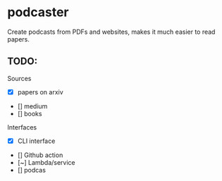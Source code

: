# podcaster

Create podcasts from PDFs and websites, makes it much easier to read papers. 



## TODO: 

Sources
* [X] papers on arxiv
* [] medium
* [] books


Interfaces
* [X] CLI interface
* [] Github action
* [~] Lambda/service
* [] podcas


